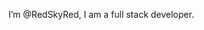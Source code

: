 I’m @RedSkyRed,
I am a full stack developer.

<!---
RedSkyRed/RedSkyRed is a ✨ special ✨ repository because its `README.md` (this file) appears on your GitHub profile.
You can click the Preview link to take a look at your changes.
--->
